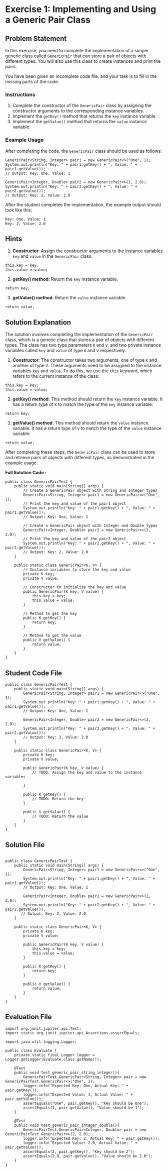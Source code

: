 # Exercise 1: Implementing and Using a Generic Pair Class

## Problem Statement

In this exercise, you need to complete the implementation of a simple generic class called `GenericPair` that can store a pair of objects with different types. You will also use this class to create instances and print the pairs.

You have been given an incomplete code file, and your task is to fill in the missing parts of the code.

### Instructions

1.  Complete the constructor of the `GenericPair` class by assigning the constructor arguments to the corresponding instance variables.
2.  Implement the `getKey()` method that returns the `key` instance variable.
3.  Implement the `getValue()` method that returns the `value` instance variable.

### Example Usage

After completing the code, the `GenericPair` class should be used as follows:

```
GenericPair<String, Integer> pair1 = new GenericPair<>("One", 1);
System.out.println("Key: " + pair1.getKey() + ", Value: " + pair1.getValue());
// Output: Key: One, Value: 1

GenericPair<Integer, Double> pair2 = new GenericPair<>(2, 2.0);
System.out.println("Key: " + pair2.getKey() + ", Value: " + pair2.getValue()); 
// Output: Key: 2, Value: 2.0
```

After the student completes the implementation, the example output should look like this:

```
Key: One, Value: 1
Key: 2, Value: 2.0
```

## Hints

1.  **Constructor**: Assign the constructor arguments to the instance variables `key` and `value` in the `GenericPair` class.

```
this.key = key;
this.value = value;
```

2.  **getKey() method**: Return the `key` instance variable.


`return key;` 

3.  **getValue() method**: Return the `value` instance variable.


`return value;`

## Solution Explanation

The solution involves completing the implementation of the `GenericPair` class, which is a generic class that stores a pair of objects with different types. The class has two type parameters `K` and `V`, and two private instance variables called `key` and `value` of type `K` and `V` respectively.

1.  **Constructor**: The constructor takes two arguments, one of type `K` and another of type `V`. These arguments need to be assigned to the instance variables `key` and `value`. To do this, we use the `this` keyword, which refers to the current instance of the class:

```
this.key = key;
this.value = value;
```

2.  **getKey() method**: This method should return the `key` instance variable. It has a return type of `K` to match the type of the `key` instance variable:

`return key;` 

3.  **getValue() method**: This method should return the `value` instance variable. It has a return type of `V` to match the type of the `value` instance variable:

`return value;` 

After completing these steps, the `GenericPair` class can be used to store and retrieve pairs of objects with different types, as demonstrated in the example usage.


**Full Solution Code :**
```
public class GenericPairTest {
    public static void main(String[] args) {
        // Create a GenericPair object with String and Integer types
        GenericPair<String, Integer> pair1 = new GenericPair<>("One", 1);
        // Print the key and value of the pair1 object
        System.out.println("Key: " + pair1.getKey() + ", Value: " + pair1.getValue());
        // Output: Key: One, Value: 1

        // Create a GenericPair object with Integer and Double types
        GenericPair<Integer, Double> pair2 = new GenericPair<>(2, 2.0);
        // Print the key and value of the pair2 object
        System.out.println("Key: " + pair2.getKey() + ", Value: " + pair2.getValue());
        // Output: Key: 2, Value: 2.0
    }

    public static class GenericPair<K, V> {
        // Instance variables to store the key and value
        private K key;
        private V value;

        // Constructor to initialize the key and value
        public GenericPair(K key, V value) {
            this.key = key;
            this.value = value;
        }

        // Method to get the key
        public K getKey() {
            return key;
        }

        // Method to get the value
        public V getValue() {
            return value;
        }
    }
}

```

## Student Code File

```
public class GenericPairTest {
    public static void main(String[] args) {
        GenericPair<String, Integer> pair1 = new GenericPair<>("One", 1);
        System.out.println("Key: " + pair1.getKey() + ", Value: " + pair1.getValue());        
        // Output: Key: One, Value: 1

        GenericPair<Integer, Double> pair2 = new GenericPair<>(2, 2.0);
        System.out.println("Key: " + pair2.getKey() + ", Value: " + pair2.getValue()); 
        // Output: Key: 2, Value: 2.0
    }

    public static class GenericPair<K, V> {
        private K key;
        private V value;

        public GenericPair(K key, V value) {
            // TODO: Assign the key and value to the instance variables

        }

        public K getKey() {
            // TODO: Return the key
        }

        public V getValue() {
            // TODO: Return the value
        }
    }
}

```


## Solution File

```

public class GenericPairTest {
    public static void main(String[] args) {
        GenericPair<String, Integer> pair1 = new GenericPair<>("One", 1);
        System.out.println("Key: " + pair1.getKey() + ", Value: " + pair1.getValue());        
        // Output: Key: One, Value: 1

        GenericPair<Integer, Double> pair2 = new GenericPair<>(2, 2.0);
        System.out.println("Key: " + pair2.getKey() + ", Value: " + pair2.getValue()); 
       // Output: Key: 2, Value: 2.0
    }

    public static class GenericPair<K, V> {
        private K key;
        private V value;

        public GenericPair(K key, V value) {
            this.key = key;
            this.value = value;
        }

        public K getKey() {
            return key;
        }

        public V getValue() {
            return value;
        }
    }
}

```

## Evaluation File

```
import org.junit.jupiter.api.Test;
import static org.junit.jupiter.api.Assertions.assertEquals;

import java.util.logging.Logger;

public class Evaluate {
    private static final Logger logger = Logger.getLogger(Evaluate.class.getName());

    @Test
    public void test_generic_pair_string_integer(){
        GenericPairTest.GenericPair<String, Integer> pair = new GenericPairTest.GenericPair<>("One", 1);
        logger.info("Expected Key: One, Actual Key: " + pair.getKey());
        logger.info("Expected Value: 1, Actual Value: " + pair.getValue());
        assertEquals("One", pair.getKey(), "Key should be One");
        assertEquals(1, pair.getValue(), "Value should be 1");
    }

    @Test
    public void test_generic_pair_integer_double(){
        GenericPairTest.GenericPair<Integer, Double> pair = new GenericPairTest.GenericPair<>(2, 2.0);
        logger.info("Expected Key: 2, Actual Key: " + pair.getKey());
        logger.info("Expected Value: 2.0, Actual Value: " + pair.getValue());
        assertEquals(2, pair.getKey(), "Key should be 2");
        assertEquals(2.0, pair.getValue(), "Value should be 2.0");
    }
}
```